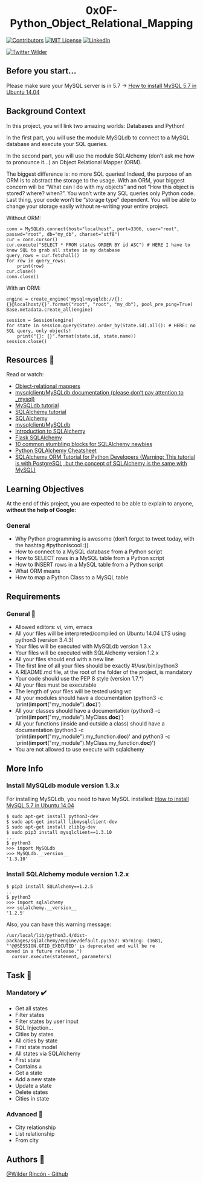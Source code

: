 <h1 align="center">0x0F-Python_Object_Relational_Mapping</h1>

<!-- PROJECT SHIELDS -->
<!--
*** I'm using markdown "reference style" links for readability.
*** Reference links are enclosed in brackets [ ] instead of parentheses ( ).
*** See the bottom of this document for the declaration of the reference variables
*** for contributors-url, forks-url, etc. This is an optional, concise syntax you may use.
*** https://www.markdownguide.org/basic-syntax/#reference-style-links
-->
[![Contributors][contributors-shield]][contributors-url]
[![MIT License][license-shield]][license-url]
[![LinkedIn][linkedin-shield]][linkedin-url]

[![Twitter Wilder](https://img.shields.io/twitter/follow/WildsRincon?label=Wilder_Rincon&style=social)](https://twitter.com/WildsRincon)


## Before you start…

Please make sure your MySQL server is in 5.7 -> [How to install MySQL 5.7 in Ubuntu 14.04](https://intranet.hbtn.io/rltoken/PW9oQwiiM7BuaKtPEoPJVA)

## Background Context

In this project, you will link two amazing worlds: Databases and Python!

In the first part, you will use the module MySQLdb to connect to a MySQL database and execute your SQL queries.

In the second part, you will use the module SQLAlchemy (don’t ask me how to pronounce it…) an Object Relational Mapper (ORM).

The biggest difference is: no more SQL queries! Indeed, the purpose of an ORM is to abstract the storage to the usage. With an ORM, your biggest concern will be “What can I do with my objects” and not “How this object is stored? where? when?”. You won’t write any SQL queries only Python code. Last thing, your code won’t be “storage type” dependent. You will be able to change your storage easily without re-writing your entire project.

Without ORM:

```
conn = MySQLdb.connect(host="localhost", port=3306, user="root", passwd="root", db="my_db", charset="utf8")
cur = conn.cursor()
cur.execute("SELECT * FROM states ORDER BY id ASC") # HERE I have to know SQL to grab all states in my database
query_rows = cur.fetchall()
for row in query_rows:
    print(row)
cur.close()
conn.close()
```

With an ORM:

```
engine = create_engine('mysql+mysqldb://{}:{}@localhost/{}'.format("root", "root", "my_db"), pool_pre_ping=True)
Base.metadata.create_all(engine)

session = Session(engine)
for state in session.query(State).order_by(State.id).all(): # HERE: no SQL query, only objects!
    print("{}: {}".format(state.id, state.name))
session.close()
```



## Resources :notebook:

Read or watch:

- [Object-relational mappers](https://intranet.hbtn.io/rltoken/IqdjUaZ31ZfP6eT-lTyUkA)
- [mysqlclient/MySQLdb documentation (please don’t pay attention to _mysql)](https://intranet.hbtn.io/rltoken/rMJpVJ1_YjMWfvY00I7Kpw)
- [MySQLdb tutorial](https://intranet.hbtn.io/rltoken/KskI6xMlQCYJyE0UVPJfKQ)
- [SQLAlchemy tutorial](https://intranet.hbtn.io/rltoken/9JWveMwNKe3IUErdEbDsUQ)
- [SQLAlchemy](https://intranet.hbtn.io/rltoken/E9dLS6Shaezq4ivnGxN_RA)
- [mysqlclient/MySQLdb](https://intranet.hbtn.io/rltoken/SSoBE3ckyGFi3NexCH3nuw)
- [Introduction to SQLAlchemy](https://intranet.hbtn.io/rltoken/I5bvhPGTOu3_-T-4jpN-hg)
- [Flask SQLAlchemy](https://intranet.hbtn.io/rltoken/UvaHESHeqlRA0Z0uQFi0_A)
- [10 common stumbling blocks for SQLAlchemy newbies](https://intranet.hbtn.io/rltoken/Zb8Yc2WycLLYX8gnLlwZKw)
- [Python SQLAlchemy Cheatsheet](https://intranet.hbtn.io/rltoken/XHPAX7-ydSou2BLWHII8Vw)
- [SQLAlchemy ORM Tutorial for Python Developers (Warning: This tutorial is with PostgreSQL, but the concept of SQLAlchemy is the same with MySQL)](https://intranet.hbtn.io/rltoken/aeLSQ039BhLhamU2BjqsOw)


## Learning Objectives

At the end of this project, you are expected to be able to explain to anyone, **without the help of Google:**

### General

- Why Python programming is awesome (don’t forget to tweet today, with the hashtag #pythoniscool :))
- How to connect to a MySQL database from a Python script
- How to SELECT rows in a MySQL table from a Python script
- How to INSERT rows in a MySQL table from a Python script
- What ORM means
- How to map a Python Class to a MySQL table



## Requirements

### General :minidisc:


- Allowed editors: vi, vim, emacs
- All your files will be interpreted/compiled on Ubuntu 14.04 LTS using python3 (version 3.4.3)
- Your files will be executed with MySQLdb version 1.3.x
- Your files will be executed with SQLAlchemy version 1.2.x
- All your files should end with a new line
- The first line of all your files should be exactly #!/usr/bin/python3
- A README.md file, at the root of the folder of the project, is mandatory
- Your code should use the PEP 8 style (version 1.7.*)
- All your files must be executable
- The length of your files will be tested using wc
- All your modules should have a documentation (python3 -c 'print(__import__("my_module").__doc__)')
- All your classes should have a documentation (python3 -c 'print(__import__("my_module").MyClass.__doc__)')
- All your functions (inside and outside a class) should have a documentation (python3 -c 'print(__import__("my_module").my_function.__doc__)' and python3 -c 'print(__import__("my_module").MyClass.my_function.__doc__)')
- You are not allowed to use execute with sqlalchemy


## More Info

### Install MySQLdb module version 1.3.x

For installing MySQLdb, you need to have MySQL installed: [How to install MySQL 5.7 in Ubuntu 14.04](https://intranet.hbtn.io/rltoken/PW9oQwiiM7BuaKtPEoPJVA)

```
$ sudo apt-get install python3-dev
$ sudo apt-get install libmysqlclient-dev
$ sudo apt-get install zlib1g-dev
$ sudo pip3 install mysqlclient==1.3.10
...
$ python3
>>> import MySQLdb
>>> MySQLdb.__version__ 
'1.3.10'
```

### Install SQLAlchemy module version 1.2.x

```
$ pip3 install SQLAlchemy==1.2.5
...
$ python3
>>> import sqlalchemy
>>> sqlalchemy.__version__ 
'1.2.5'
```

Also, you can have this warning message:

```
/usr/local/lib/python3.4/dist-packages/sqlalchemy/engine/default.py:552: Warning: (1681, "'@@SESSION.GTID_EXECUTED' is deprecated and will be re
moved in a future release.")                                                   
  cursor.execute(statement, parameters)
```

## Task :notebook:

### Mandatory :heavy_check_mark:
- Get all states 
- Filter states
- Filter states by user input
- SQL Injection... 
- Cities by states 
- All cities by state
- First state model
- All states via SQLAlchemy
- First state
- Contains `a`
- Get a state
- Add a new state
- Update a state
- Delete states
- Cities in state
 
### Advanced :red_circle:
- City relationship
- List relationship
- From city


## Authors :busts_in_silhouette: 
[@Wilder Rincón - Github](https://github.com/wildcox80)

<!-- MARKDOWN LINKS & IMAGES -->
<!-- https://www.markdownguide.org/basic-syntax/#reference-style-links -->
[contributors-shield]: https://img.shields.io/github/contributors/wildcox80/holberton-system_engineering-devops.svg?style=plastic
[contributors-url]: https://github.com/wildcox80/holberton-system_engineering-devops/graphs/contributors
[license-shield]: https://img.shields.io/github/license/wildcox80/holberton-system_engineering-devops.svg?style=plastic
[license-url]: https://github.com/wildcox80/holberton-system_engineering-devops/blob/master/LICENSE.md
[linkedin-shield]: https://img.shields.io/badge/-LinkedIn-black.svg?style=plastic&logo=linkedin&colorB=555
[linkedin-url]: https://www.linkedin.com/in/wildsrincon